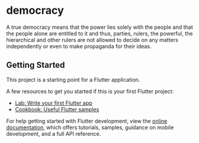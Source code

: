# democracy

A true democracy means that the power lies solely with the people and that the people alone are entitled to it and thus, parties, rulers, the powerful, the hierarchical and other rulers are not allowed to decide on any matters independently or even to make propaganda for their ideas.

## Getting Started

This project is a starting point for a Flutter application.

A few resources to get you started if this is your first Flutter project:

- [Lab: Write your first Flutter app](https://docs.flutter.dev/get-started/codelab)
- [Cookbook: Useful Flutter samples](https://docs.flutter.dev/cookbook)

For help getting started with Flutter development, view the
[online documentation](https://docs.flutter.dev/), which offers tutorials,
samples, guidance on mobile development, and a full API reference.
